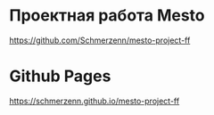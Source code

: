# Проектная работа Mesto

https://github.com/Schmerzenn/mesto-project-ff

# Github Pages

https://schmerzenn.github.io/mesto-project-ff
